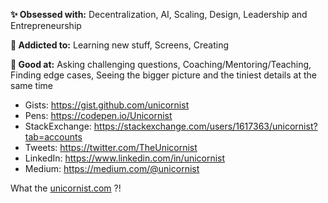 **✨ Obsessed with:** Decentralization, AI, Scaling, Design, Leadership and Entrepreneurship

**💉 Addicted to:** Learning new stuff, Screens, Creating

**💪 Good at:** Asking challenging questions, Coaching/Mentoring/Teaching, Finding edge cases, Seeing the bigger picture and the tiniest details at the same time

- Gists: https://gist.github.com/unicornist
- Pens: https://codepen.io/Unicornist
- StackExchange: https://stackexchange.com/users/1617363/unicornist?tab=accounts
- Tweets: https://twitter.com/TheUnicornist
- LinkedIn: https://www.linkedin.com/in/unicornist
- Medium: https://medium.com/@unicornist


What the [unicornist.com](https://unicornist.com/) ?!
